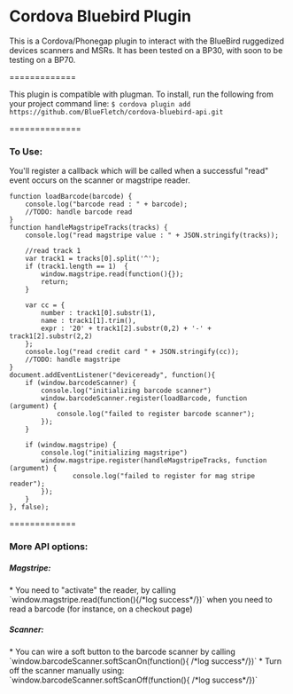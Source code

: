 Cordova Bluebird Plugin
============

This is a Cordova/Phonegap plugin to interact with the BlueBird ruggedized devices scanners and MSRs.  It has been tested on a  BP30, with soon to be testing on a BP70.

=============

This plugin is compatible with plugman.  To install, run the following from your project command line: 
```$ cordova plugin add https://github.com/BlueFletch/cordova-bluebird-api.git```


==============

<h3>To Use:</h3>
You'll register a callback which will be called when a successful "read" event occurs on the scanner or magstripe reader.  

```
function loadBarcode(barcode) {
	console.log("barcode read : " + barcode);
	//TODO: handle barcode read
}
function handleMagstripeTracks(tracks) {
	console.log("read magstripe value : " + JSON.stringify(tracks));
   
	//read track 1
	var track1 = tracks[0].split('^');
	if (track1.length == 1)  {
		window.magstripe.read(function(){});
		return;
	}
	
	var cc = {
		number : track1[0].substr(1),
		name : track1[1].trim(),
		expr : '20' + track1[2].substr(0,2) + '-' + track1[2].substr(2,2)
	};
	console.log("read credit card " + JSON.stringify(cc));
	//TODO: handle magstripe
}
document.addEventListener("deviceready", function(){ 
	if (window.barcodeScanner) {
		console.log("initializing barcode scanner")
		window.barcodeScanner.register(loadBarcode, function (argument) {
			console.log("failed to register barcode scanner");
		});
	}
	 
	if (window.magstripe) {
		console.log("initializing magstripe")
		window.magstripe.register(handleMagstripeTracks, function (argument) {
				console.log("failed to register for mag stripe reader");
		});	
	}
}, false);
```

=============
<h3>More API options:</h3>

<h5>Magstripe:</h5>
* You need to "activate" the reader, by calling `window.magstripe.read(function(){/*log success*/})` when you need to read a barcode (for instance, on a checkout page)

<h5>Scanner:</h5>
* You can wire a soft button to the barcode scanner by calling `window.barcodeScanner.softScanOn(function(){ /*log success*/})`
* Turn off the scanner manually using: `window.barcodeScanner.softScanOff(function(){ /*log success*/})`


